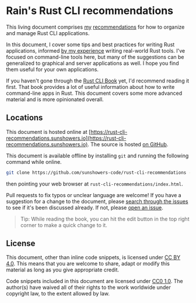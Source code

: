 # Rain's Rust CLI recommendations

This living document comprises [my](https://github.com/sunshowers) [recommendations](https://rust-cli-recommendations.sunshowers.io)
for how to organize and manage Rust CLI applications.

In this document, I cover some tips and best practices for writing Rust applications, informed
[by my experience](https://sunshowers.io/work/#open-source-projects) writing real-world Rust tools. I've focused on command-line tools here, but many of the suggestions can be generalized to graphical and server applications as well. I hope you find them useful for your own applications.

If you haven't gone through the [Rust CLI Book](https://rust-cli.github.io/book/index.html) yet, I'd recommend reading it first. That book provides a lot of useful information about how to write command-line apps in Rust. This document covers some more advanced material and is more opinionated overall.

## Locations

This document is hosted online at [https://rust-cli-recommendations.sunshowers.io](https://rust-cli-recommendations.sunshowers.io). The source is hosted [on GitHub](https://github.com/sunshowers-code/rust-cli-recommendations).

This document is available offline by installing `git` and running the following command while online.

```sh
git clone https://github.com/sunshowers-code/rust-cli-recommendations --branch gh-pages
```

then pointing your web browser at `rust-cli-recommendations/index.html`.


Pull requests to fix typos or unclear language are welcome! If you have a suggestion for a change to the document, please [search through the issues] to see if it's been discussed already. If not, please [open an issue].

[search through the issues]: https://github.com/sunshowers-code/rust-cli-recommendations/issues?q=is%3Aissue+sort%3Aupdated-desc
[open an issue]: https://github.com/sunshowers-code/rust-cli-recommendations/issues/new

> Tip: While reading the book, you can hit the edit button <i class="fa fa-edit"></i> in the top right corner to make a quick change to it.

## License

This document, other than inline code snippets, is licensed under [CC BY 4.0]. This means that you are welcome to share, adapt or modify this material as long as you give appropriate credit.

Code snippets included in this document are licensed under [CC0 1.0]. The author(s) have waived all of their rights to the work worldwide under copyright law, to the extent allowed by law.

[CC BY 4.0]: https://creativecommons.org/licenses/by/4.0/
[CC0 1.0]: https://creativecommons.org/publicdomain/zero/1.0/

